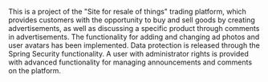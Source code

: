 This is a project of the "Site for resale of things" trading platform, which provides customers with the opportunity to 
buy and sell goods by creating advertisements, as well as discussing a specific product through comments in 
advertisements. The functionality for adding and changing ad photos and user avatars has been implemented. 
Data protection is released through the Spring Security functionality. A user with administrator rights is provided 
with advanced functionality for managing announcements and comments on the platform.